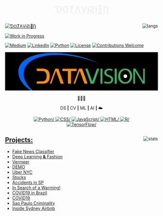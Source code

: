 <!--
**kauefs/kauefs** is a ✨ _special_ ✨ repository because its `README.md` (this file) appears on your GitHub profile.
Here are some ideas to get you started:
- ### Hi there 👋
- 🔭 I’m currently working on projects
- 🌱 I’m currently learning…
- 👯 I’m looking to collaborate on projects
- 🤔 I’m looking for help with…
- 💬 Ask me about…
- 📫 How to reach me: …
- 😄 Pronouns: …
- ⚡ Fun fact: …
[![Languages](https://github-readme-stats.vercel.app/api/top-langs/?username=kauefs&theme=blue-green)]
[![Stats](https://github-readme-stats.vercel.app/api?username=kauefs&theme=blue-green)]
-->
# <p align=center><font color=#F0F0F0 font-family=Georgia><ins>ƊⱭȾɅViƧi&#x1F9FF;Ƞ</ins></font></p>

<img align=right src='https://github-readme-stats.vercel.app/api/top-langs/?username=kauefs&count_private=true&layout=compact&hide=html&theme=blue-green' alt=langs />

[![ƊⱭȾɅViƧi🧿Ƞ](https://img.shields.io/badge/ƊⱭȾɅViƧi🧿Ƞ&trade;-0065FF?style=plastic)](                          https://datavision.one/)

[![Work in Progress](     https://img.shields.io/badge/-FF103F?label=Work%20in%20Progress&labelColor=FF103F&color=FF103F)](https://github.com/kauefs/)


[![Medium](               https://img.shields.io/badge/-000000?logo=medium&logoColor=FFFFFF)](  https://medium.com/@kauefs)
[![LinkedIn](             https://img.shields.io/badge/-0077B5?logo=linkedin&logoColor=FFFFFF)](https://www.linkedin.com/in/kauefs/)
[![Python](               https://img.shields.io/badge/-3-4584B6?logo=python&logoColor=FFDE57&labelColor=4584B6&color=646464)](https://www.python.org/)
[![License](              https://img.shields.io/badge/Apache_2.0-D22128?style=flat&logo=apache&logoColor=CB2138&label=License&labelColor=6D6E71&color=D22128)](https://www.apache.org/licenses/LICENSE-2.0)
[![Contributions Welcome](https://img.shields.io/badge/Welcome-4CAF50?label=Contributions&labelColor=&color=4CAF50)](https://github.com/kauefs/portfolio/issues)

![ƊⱭȾɅViƧi🧿Ƞ](https://raw.githubusercontent.com/kauefs/StreamLit/%40/img/DataVision3.png)

<p align=center>👨🏻‍💻</p>

<p align=center>DS <b>|</b> CV <b>|</b> ML <b>|</b> AI <b>|</b> ☁️ <!--<b>|</b> CyberSecurity <b>|</b> </p>-->

<p align=center>
  <a href=https://www.python.org/       target=_blank rel=noreferrer><img src=https://raw.githubusercontent.com/danielcranney/readme-generator/main/public/icons/skills/python-colored.svg width=35 height=35 alt=Python/>
  <a href=https://www.w3.org/Style/CSS/ target=_blank rel=noreferrer><img src=https://raw.githubusercontent.com/danielcranney/readme-generator/main/public/icons/skills/css3-colored.svg width=35 height=35 alt=CSS/>
  <a href=https://www.oracle.com/developer/javascript/ target=_blank rel=noreferrer><img src=https://raw.githubusercontent.com/danielcranney/readme-generator/main/public/icons/skills/javascript-colored.svg width=35 height=35 alt=JavaScript/>
  <a href=https://html.spec.whatwg.org/ target=_blank rel=noreferrer><img src=https://raw.githubusercontent.com/danielcranney/readme-generator/main/public/icons/skills/html5-colored.svg width=35 height=35 alt=HTML/>
  <a href=https://www.r-project.org     target=_blank rel=noreferrer><img src=https://raw.githubusercontent.com/danielcranney/readme-generator/main/public/icons/skills/rlang.svg width=35 height=35 alt=R/>
 <br>
  <a href=https://www.tensorflow.org/   target=_blank rel=noreferrer><img src=https://raw.githubusercontent.com/danielcranney/readme-generator/main/public/icons/skills/tensorflow-colored.svg width=35 height=35 alt=TensorFlow/>
</p>

<img align=right src='https://github-readme-stats.vercel.app/api/?username=kauefs&count_private=true&layout=compact&show_icons=true&theme=blue-green' alt=stats />

## <ins>Projects</ins>:

<!--* [Predicting Real Estate Seling Prices](https://colab.research.google.com/github/kauefs/ML/blob/main/notebooks/RealEstate.ipynb)-->
* [Fake News        Classifier](https://colab.research.google.com/github/kauefs/ML/blob/%40/notebooks/FakeNews.ipynb)
* [Deep Learning **&** Fashion](https://colab.research.google.com/github/kauefs/ML/blob/%40/notebooks/FashionMNIST.ipynb)
* [Vermeer](https://vermeer.vercel.app/)
* [DEMO](https://daemon.streamlit.app/)
* [Uber NYC](https://ubernyc.streamlit.app/)
* [Stocks](https://sto-cks.streamlit.app/)
* [Accidents in SP](https://accidentssp.streamlit.app/)
* [In Search of a Warming!](https://warming.streamlit.app/)
* [COVID19   in Brazil](https://covid19br.streamlit.app/)
* [COVID19](https://covid19charts.streamlit.app/)
* [Sao    Paulo  Criminality](https://criminality.streamlit.app/)
* [Inside Sydney Airbnb](https://sydney.streamlit.app/)
